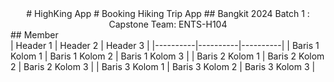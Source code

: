 <div align="center">
  # HighKing App
  # Booking Hiking Trip App
  ## Bangkit 2024 Batch 1 : Capstone Team: ENTS-H104
</div>
<div>
## Member
<br>
| Header 1 | Header 2 | Header 3 |
|----------|----------|----------|
| Baris 1 Kolom 1 | Baris 1 Kolom 2 | Baris 1 Kolom 3 |
| Baris 2 Kolom 1 | Baris 2 Kolom 2 | Baris 2 Kolom 3 |
| Baris 3 Kolom 1 | Baris 3 Kolom 2 | Baris 3 Kolom 3 |

  
</div>
